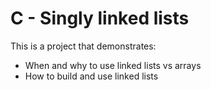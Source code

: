 # C - Singly linked lists

This is a project that demonstrates:
* When and why to use linked lists vs arrays
* How to build and use linked lists
